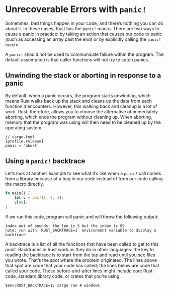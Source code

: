 # Unrecoverable Errors with `panic!`

Sometimes, bad things happen in your code, and there’s nothing you can do about it. In these cases, 
Rust has the `panic!` macro. There are two ways to cause a panic in practice: by taking an action that 
causes our code to panic (such as accessing an array past the end) or by explicitly calling the `panic!` macro.

A `panic!` should not be used to communicate failure within the program. The default assumption is that caller functions 
will not try to catch panics.

## Unwinding the stack or aborting in response to a panic

By default, when a panic occurs, the program starts unwinding, which means Rust walks back up the 
stack and cleans up the data from each function it encounters. However, this walking back and cleanup is a 
lot of work. Rust, therefore, allows you to choose the alternative of immediately aborting, which ends the 
program without cleaning up. When aborting, memory that the program was using will then need to be cleaned 
up by the operating system.

```console
// cargo.toml
[profile.release]
panic = 'abort'
```

## Using a `panic!` backtrace

Let’s look at another example to see what it’s like when a `panic!` call comes from a library because of a bug 
in our code instead of from our code calling the macro directly. 

```rust
fn main() {
    let v = vec![1, 2, 3];
    v[99];
}
```

If we run this code, program will panic and will throw the following output:

```console
index out of bounds: the len is 3 but the index is 99
note: run with `RUST_BACKTRACE=1` environment variable to display a backtrace
```

A backtrace is a list of all the functions that have been called to get to this point. Backtraces in Rust 
work as they do in other languages: the key to reading the backtrace is to start from the top and read until 
you see files you wrote. That’s the spot where the problem originated. The lines above that spot are code 
that your code has called; the lines below are code that called your code. These before-and-after lines might 
include core Rust code, standard library code, or crates that you’re using. 

```console
$env:RUST_BACKTRACE=1; cargo run # windows
```

